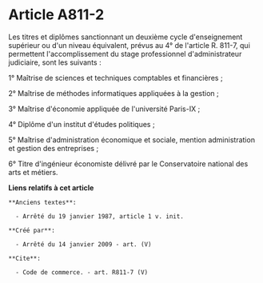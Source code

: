 # Article A811-2

Les titres et diplômes sanctionnant un deuxième cycle d'enseignement supérieur ou d'un niveau équivalent, prévus au 4° de
l'article R. 811-7, qui permettent l'accomplissement du stage professionnel d'administrateur judiciaire, sont les suivants :

1° Maîtrise de sciences et techniques comptables et financières ; 

2° Maîtrise de méthodes informatiques appliquées à la gestion ; 

3° Maîtrise d'économie appliquée de l'université Paris-IX ; 

4° Diplôme d'un institut d'études politiques ; 

5° Maîtrise d'administration économique et sociale, mention administration et gestion des entreprises ; 

6° Titre d'ingénieur économiste délivré par le Conservatoire national des arts et métiers.

**Liens relatifs à cet article**

	**Anciens textes**:

	  - Arrêté du 19 janvier 1987, article 1 v. init.

	**Créé par**:

	  - Arrêté du 14 janvier 2009 - art. (V)

	**Cite**:

	  - Code de commerce. - art. R811-7 (V)
